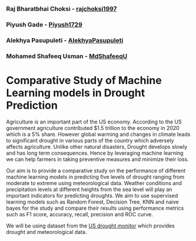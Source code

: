 ### Raj Bharatbhai Choksi - [rajchoksi1997](https://github.com/rajchoksi1997)
### Piyush Gade - [Piyush1729](https://github.com/Piyush1729)
### Alekhya Pasupuleti - [AlekhyaPasupuleti](https://github.com/AlekhyaPasupuleti)
### Mohamed Shafeeq Usman - [MdShafeeqU](https://github.com/MdShafeeqU)

# Comparative Study of Machine Learning models in Drought Prediction

Agriculture is an important part of the US economy. According to the US government agriculture contributed $1.5 trillion to the economy in 2020 which is a 5% share. However global warming and changes in climate leads to significant drought in various parts of the country which adversely affects agriculture. Unlike other natural disasters, Drought develops slowly and has long term consequences. Hence by leveraging machine learning we can help farmers in taking preventive measures and minimize their loss. 

Our aim is to provide a comparative study on the performance of different machine learning models in predicting five levels of drought ranging from moderate to extreme using meteorological data. Weather conditions and precipitation levels at different heights from the sea level will play an important indicators for predicting droughts. We aim to use supervised learning models such as Random Forest, Decision Tree, KNN and naive bayes for the study and compare their results using performance metrics such as F1 score, accuracy, recall, precision and ROC curve.  

We will be using dataset from the [US drought monitor](https://droughtmonitor.unl.edu/DmData/DataDownload.aspx) which provides drought and meteorological data. 



